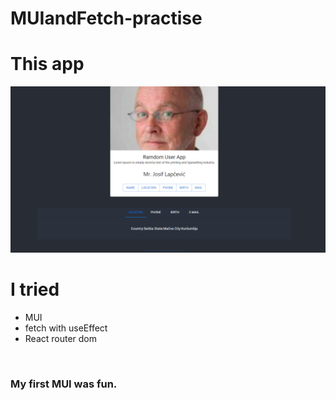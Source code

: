 # MUIandFetch-practise  

# This app
![app image](https://github.com/masaru-yamaguchi-wa/MUIandFetch-practise/blob/imageOnly/appWindow.png)


# I tried
- MUI
- fetch with useEffect
- React router dom  

<br>

### My first MUI was fun.
